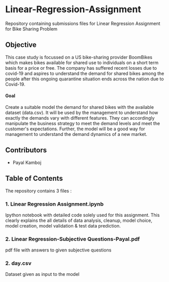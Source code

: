 # Linear-Regression-Assignment
Repository containing submissions files for Linear Regression Assignment for Bike Sharing Problem

## Objective
This case study is focussed on a US bike-sharing provider BoomBikes which makes bikes available for shared use to individuals on a short term basis for a price or free. The company has suffered recent losses due to covid-19 and aspires to understand the demand for shared bikes among the people after this ongoing quarantine situation ends across the nation due to Covid-19.

#### Goal
Create a suitable model the demand for shared bikes with the available dataset (data.csv). It will be used by the management to understand how exactly the demands vary with different features. They can accordingly manipulate the business strategy to meet the demand levels and meet the customer's expectations. Further, the model will be a good way for management to understand the demand dynamics of a new market.



## Contributors
* Payal Kamboj

## Table of Contents
The repository contains 3 files :
### 1. Linear Regression Assignment.ipynb
Ipython notebook with detailed code solely used for this assignment. This clearly explains the all details of data analysis, cleanup, model choice, model creation, model validation & test data prediction.

### 2. Linear Regression-Subjective Questions-Payal.pdf
pdf file with answers to given subjective questions

### 2. day.csv
Dataset given as input to the model
